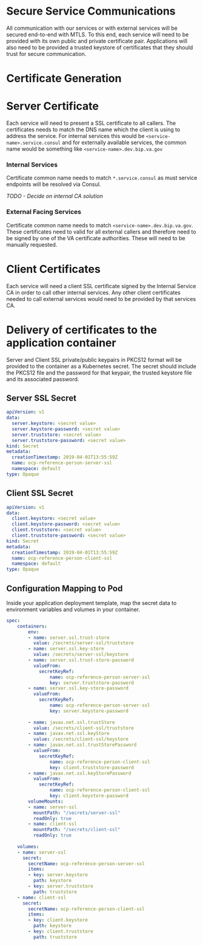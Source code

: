 # Secure Service Communications
All communication with our services or with external services will be secured end-to-end with MTLS. To this end, each service will need to be provided with its own public and private certificate pair. Applications will also need to be provided a trusted keystore of certificates that they should trust for secure communication.

# Certificate Generation

# Server Certificate
Each service will need to present a SSL certificate to all callers. The certificates needs to match the DNS name which the client is using to address the service. For internal services this would be `<service-name>.service.consul` and for externally available services, the common name would be something like `<service-name>.dev.bip.va.gov`

### Internal Services
Certificate common name needs to match `*.service.consul` as must service endpoints will be resolved via Consul.

_TODO - Decide on internal CA solution_

### External Facing Services
Certificate common name needs to match `<service-name>.dev.bip.va.gov`. These certificates need to valid for all external callers and therefore need to be signed by one of the VA certificate authorities. These will need to be manually requested.

# Client Certificates
Each service will need a client SSL certificate signed by the Internal Service CA in order to call other internal services. Any other client certificates needed to call external services would need to be provided by that services CA.

# Delivery of certificates to the application container

Server and Client SSL private/public keypairs in PKCS12 format will be provided to the container as a Kubernetes secret. The secret should include the PKCS12 file and the password for that keypair, the trusted keystore file and its associated password.

## Server SSL Secret
```yaml
apiVersion: v1
data:
  server.keystore: <secret value>
  server.keystore-password: <secret value>
  server.truststore: <secret value>
  server.truststore-password: <secret value>
kind: Secret
metadata:
  creationTimestamp: 2019-04-01T13:55:59Z
  name: ocp-reference-person-server-ssl
  namespace: default
type: Opaque
```

## Client SSL Secret
```yaml
apiVersion: v1
data:
  client.keystore: <secret value>
  client.keystore-password: <secret value>
  client.truststore: <secret value>
  client.truststore-password: <secret value>
kind: Secret
metadata:
  creationTimestamp: 2019-04-01T13:55:59Z
  name: ocp-reference-person-client-ssl
  namespace: default
type: Opaque
```

## Configuration Mapping to Pod
Inside your application deployment template, map the secret data to environment variables and volumes in your container.

```yaml
spec:
    containers:
        env:
        - name: server.ssl.trust-store
          value: /secrets/server-ssl/truststore
        - name: server.ssl.key-store
          value: /secrets/server-ssl/keystore
        - name: server.ssl.trust-store-password
          valueFrom:
            secretKeyRef:
                name: ocp-reference-person-server-ssl
                key: server.truststore-password
        - name: server.ssl.key-store-password
          valueFrom:
            secretKeyRef:
                name: ocp-reference-person-server-ssl
                key: server.keystore-password
        
        - name: javax.net.ssl.trustStore
          value: /secrets/client-ssl/truststore
        - name: javax.net.ssl.keyStore
          value: /secrets/client-ssl/keystore
        - name: javax.net.ssl.trustStorePassword
          valueFrom:
            secretKeyRef:
                name: ocp-reference-person-client-ssl
                key: client.truststore-password
        - name: javax.net.ssl.keyStorePassword
          valueFrom:
            secretKeyRef:
                name: ocp-reference-person-client-ssl
                key: client.keystore-password
        volumeMounts:
        - name: server-ssl
          mountPath: "/secrets/server-ssl" 
          readOnly: true
        - name: client-ssl
          mountPath: "/secrets/client-ssl" 
          readOnly: true
          
    volumes:
    - name: server-ssl
      secret:
        secretName: ocp-reference-person-server-ssl
        items:
        - key: server.keystore
          path: keystore
        - key: server.truststore
          path: truststore
    - name: client-ssl
      secret:
        secretName: ocp-reference-person-client-ssl
        items:
        - key: client.keystore
          path: keystore
        - key: client.truststore
          path: truststore
       
```